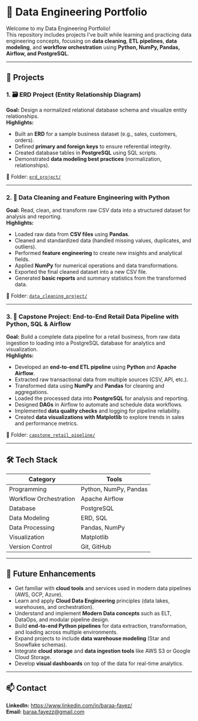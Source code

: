 # 🧠 Data Engineering Portfolio

Welcome to my Data Engineering Portfolio!  
This repository includes projects I’ve built while learning and practicing data engineering concepts, focusing on **data cleaning**, **ETL pipelines**, **data modeling**, and **workflow orchestration** using **Python, NumPy, Pandas, Airflow, and PostgreSQL**.

---

## 🚀 Projects

### 1. 🗃️ ERD Project (Entity Relationship Diagram)
**Goal:** Design a normalized relational database schema and visualize entity relationships.  
**Highlights:**
- Built an **ERD** for a sample business dataset (e.g., sales, customers, orders).
- Defined **primary and foreign keys** to ensure referential integrity.
- Created database tables in **PostgreSQL** using SQL scripts.
- Demonstrated **data modeling best practices** (normalization, relationships).

📂 Folder: [`erd_project/`](./erd-project)

---

### 2. 🐍 Data Cleaning and Feature Engineering with Python
**Goal:** Read, clean, and transform raw CSV data into a structured dataset for analysis and reporting.  
**Highlights:**
- Loaded raw data from **CSV files** using **Pandas**.  
- Cleaned and standardized data (handled missing values, duplicates, and outliers).  
- Performed **feature engineering** to create new insights and analytical fields.  
- Applied **NumPy** for numerical operations and data transformations.  
- Exported the final cleaned dataset into a new CSV file.  
- Generated **basic reports** and summary statistics from the transformed data.  

📂 Folder: [`data_cleaning_project/`](./data_cleaning_project)

---

### 3. 🏬 Capstone Project: End-to-End Retail Data Pipeline with Python, SQL & Airflow
**Goal:** Build a complete data pipeline for a retail business, from raw data ingestion to loading into a PostgreSQL database for analytics and visualization.  
**Highlights:**
- Developed an **end-to-end ETL pipeline** using **Python** and **Apache Airflow**.  
- Extracted raw transactional data from multiple sources (CSV, API, etc.).  
- Transformed data using **NumPy** and **Pandas** for cleaning and aggregations.  
- Loaded the processed data into **PostgreSQL** for analysis and reporting.  
- Designed **DAGs** in Airflow to automate and schedule data workflows.  
- Implemented **data quality checks** and logging for pipeline reliability.  
- Created **data visualizations with Matplotlib** to explore trends in sales and performance metrics.  

📂 Folder: [`capstone_retail_pipeline/`](./capstone_retail_pipeline)

---

## 🛠️ Tech Stack

| Category | Tools |
|-----------|-------|
| Programming | Python, NumPy, Pandas |
| Workflow Orchestration | Apache Airflow |
| Database | PostgreSQL |
| Data Modeling | ERD, SQL |
| Data Processing | Pandas, NumPy |
| Visualization | Matplotlib |
| Version Control | Git, GitHub |

---

## 🧩 Future Enhancements

- Get familiar with **cloud tools** and services used in modern data pipelines (AWS, GCP, Azure).  
- Learn and apply **Cloud Data Engineering** principles (data lakes, warehouses, and orchestration).  
- Understand and implement **Modern Data concepts** such as ELT, DataOps, and modular pipeline design.  
- Build **end-to-end Python pipelines** for data extraction, transformation, and loading across multiple environments.  
- Expand projects to include **data warehouse modeling** (Star and Snowflake schemas).  
- Integrate **cloud storage** and **data ingestion tools** like AWS S3 or Google Cloud Storage.  
- Develop **visual dashboards** on top of the data for real-time analytics.

---

## 📫 Contact
**LinkedIn:** https://www.linkedin.com/in/baraa-fayez/  
**Email:** baraa.fayezz@gmail.com
